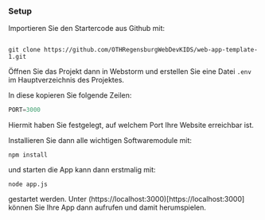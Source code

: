 ### Setup

Importieren Sie den Startercode aus Github mit:

~~~shell
   
git clone https://github.com/OTHRegensburgWebDevKIDS/web-app-template-1.git
~~~


Öffnen Sie das Projekt dann in Webstorm und erstellen Sie eine Datei `.env` im Hauptverzeichnis des Projektes.

In diese kopieren Sie folgende Zeilen: 
~~~ js
PORT=3000
~~~
Hiermit haben Sie festgelegt, auf welchem Port Ihre Website erreichbar ist. 

Installieren Sie dann alle wichtigen Softwaremodule mit:

~~~shell
npm install
~~~

und starten die App kann dann erstmalig mit:  
~~~shell
node app.js
~~~
gestartet werden. Unter (https://localhost:3000)[https://localhost:3000]
können Sie Ihre App dann aufrufen und damit herumspielen.

